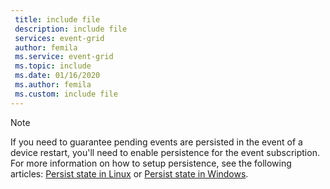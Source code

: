 ```yaml
---
 title: include file
 description: include file
 services: event-grid
 author: femila
 ms.service: event-grid
 ms.topic: include
 ms.date: 01/16/2020
 ms.author: femila
 ms.custom: include file
---
```


>[!NOTE]
> If you need to guarantee pending events are persisted in the event of a device restart, you'll need to enable persistence for the event subscription. For more information on how to setup persistence, see the following articles: [Persist state in Linux](../edge/persist-state-linux.md) or [Persist state in Windows](../edge/persist-state-windows.md).